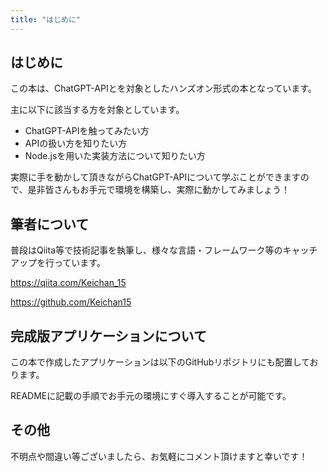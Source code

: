 ```yaml
---
title: "はじめに"
---
```


## はじめに
この本は、ChatGPT-APIとを対象としたハンズオン形式の本となっています。

主に以下に該当する方を対象としています。

- ChatGPT-APIを触ってみたい方
- APIの扱い方を知りたい方
- Node.jsを用いた実装方法について知りたい方

実際に手を動かして頂きながらChatGPT-APIについて学ぶことができますので、是非皆さんもお手元で環境を構築し、実際に動かしてみましょう！

## 筆者について
普段はQiita等で技術記事を執筆し、様々な言語・フレームワーク等のキャッチアップを行っています。

https://qiita.com/Keichan_15

https://github.com/Keichan15

## 完成版アプリケーションについて
この本で作成したアプリケーションは以下のGitHubリポジトリにも配置しております。

READMEに記載の手順でお手元の環境にすぐ導入することが可能です。

## その他
不明点や間違い等ございましたら、お気軽にコメント頂けますと幸いです！
